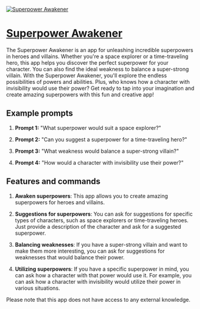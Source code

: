 [![Superpower Awakener](https://files.oaiusercontent.com/file-8M80camzML02ML4iFYmfBqfP?se=2123-10-18T05%3A06%3A46Z&sp=r&sv=2021-08-06&sr=b&rscc=max-age%3D31536000%2C%20immutable&rscd=attachment%3B%20filename%3Dea09be79-3db8-4203-9845-3fd7a2eee7a8.png&sig=Ro49NHUsjIPynmEugUrbHs9aCLWD8g/wF2YPaz6Zhqo%3D)](https://chat.openai.com/g/g-FniLgC3c9-superpower-awakener)

# [Superpower Awakener](https://chat.openai.com/g/g-FniLgC3c9-superpower-awakener)

The Superpower Awakener is an app for unleashing incredible superpowers in heroes and villains. Whether you're a space explorer or a time-traveling hero, this app helps you discover the perfect superpower for your character. You can also find the ideal weakness to balance a super-strong villain. With the Superpower Awakener, you'll explore the endless possibilities of powers and abilities. Plus, who knows how a character with invisibility would use their power? Get ready to tap into your imagination and create amazing superpowers with this fun and creative app!

## Example prompts

1. **Prompt 1:** "What superpower would suit a space explorer?"

2. **Prompt 2:** "Can you suggest a superpower for a time-traveling hero?"

3. **Prompt 3:** "What weakness would balance a super-strong villain?"

4. **Prompt 4:** "How would a character with invisibility use their power?"

## Features and commands

1. **Awaken superpowers**: This app allows you to create amazing superpowers for heroes and villains.

2. **Suggestions for superpowers**: You can ask for suggestions for specific types of characters, such as space explorers or time-traveling heroes. Just provide a description of the character and ask for a suggested superpower.

3. **Balancing weaknesses**: If you have a super-strong villain and want to make them more interesting, you can ask for suggestions for weaknesses that would balance their power.

4. **Utilizing superpowers**: If you have a specific superpower in mind, you can ask how a character with that power would use it. For example, you can ask how a character with invisibility would utilize their power in various situations.

Please note that this app does not have access to any external knowledge.